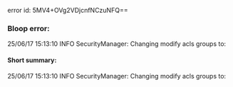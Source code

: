 error id: 5MV4+OVg2VDjcnfNCzuNFQ==
### Bloop error:

25/06/17 15:13:10 INFO SecurityManager: Changing modify acls groups to:
#### Short summary: 

25/06/17 15:13:10 INFO SecurityManager: Changing modify acls groups to: